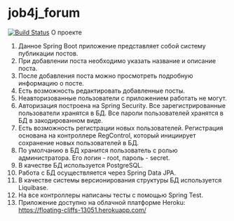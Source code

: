 # job4j_forum
[![Build Status](https://app.travis-ci.com/Jazzik42/job4j_forum.svg?branch=master)](https://app.travis-ci.com/Jazzik42/job4j_forum)
О проекте
1. Данное Spring Boot приложение представляет собой систему публикации постов.
2. При добавлении поста необходимо указать название и описание поста.
3. После добавления поста можно просмотреть подробную информацию о посте.
4. Есть возможность редактировать добавленные посты.
5. Неавторизованные пользователи с приложением работать не могут.
6. Авторизация построена на Spring Security. Все зарегистрированные пользователи хранятся в БД. Все пароли пользователей хранятся в БД в закодированном виде. 
7. Есть возможность регистрации новых пользователей. Регистрация основана на контроллере RegControl, который инициирует сохранение новых пользователей в БД.
8. По умолчанию в БД хранится пользователь с ролью администратора. Его логин - root, пароль - secret.
9. В качестве БД используется PostgreSQL.
10. Работа с БД осуществляется через Spring Data JPA.
11. В качестве системы версионирования структуры БД используется Liquibase.
12. На все контроллеры написаны тесты с помощью Spring Test.
13. Приложение доступно на облачной платформе Heroku: https://floating-cliffs-13051.herokuapp.com/

